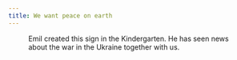 ```yaml
---
title: We want peace on earth
---
```

<figure>
<img src="/img/emil-drawing/IMG_1757.jpg" alt=""
<figcaption>Emil created this sign in the Kindergarten. He has seen news about the war in the Ukraine together with us.</figcaption>
</figure>